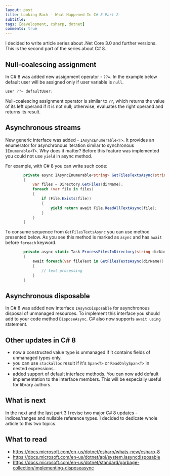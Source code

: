 ```yaml
---
layout: post
title: Looking Back - What Happened In C# 8 Part 2
subtitle: 
tags: [development, csharp, dotnet]
comments: true
---
```


I decided to write article series about .Net Core 3.0 and further versions. This is the second part of the series about C# 8.

## Null-coalescing assignment
In C# 8 was added new assignment operator - `??=`. In the example below default user will be assigned only if user variable is `null`.

```csharp
user ??= defaultUser;
````

Null-coalescing assignment operator is similar to `??`, which returns the value of its left operand if it is not null; otherwise, evaluates the right operand and returns its result.

## Asynchronous streams

New generic interface was added - `IAsyncEnumerable<T>`. It provides an enumerator for asynchronous iteration similar to synchronous `IEnumerable<T>`. Why does it matter? Before this feature was implemented you could not use `yield` in async method. 

For example, with C# 8 you can write such code:

```csharp
        private async IAsyncEnumerable<string> GetFilesTextsAsync(string dirName) 
        {
            var files = Directory.GetFiles(dirName);
            foreach (var file in files)
            {
                if (File.Exists(file))
                {
                    yield return await File.ReadAllTextAsync(file);
                }
            }
        }
```

To consume sequence from `GetFilesTextsAsync` you can use method presented below. As you see this method is marked as `async` and has `await` before `foreach` keyword.

```csharp
        private async static Task ProcessFilesInDirectory(string dirName)
        {
            await foreach(var fileText in GetFilesTextsAsync(dirName))
            {
                // text processing
            }
        }
```

## Asynchronous disposable
In C# 8 was added new interface `IAsyncDisposable` for asynchronous disposal of unmanaged resources. To implement this interface you should add to your code method `DisposeAsync`. C# also now supports `await using` statement.

## Other updates in C# 8
- now a constructed value type is unmanaged if it contains fields of unmanaged types only.
- you can use `stackalloc` result if it's `Span<T>` or `ReadOnlySpan<T>` in nested expressions.
- added support of default interface methods. You can now add default implementation to the interface members. This will be especially useful for library authors.

## What is next
In the next and the last part 3 I revise two major C# 8 updates - indices/ranges and nullable reference types. I decided to dedicate whole article to this two topics.

## What to read
- https://docs.microsoft.com/en-us/dotnet/csharp/whats-new/csharp-8
- https://docs.microsoft.com/en-us/dotnet/api/system.iasyncdisposable
- https://docs.microsoft.com/en-us/dotnet/standard/garbage-collection/implementing-disposeasync
